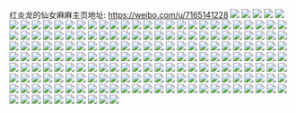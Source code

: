 红炎龙的仙女麻麻主页地址: https://weibo.com/u/7165141228 
![](https://wx4.sinaimg.cn/mw2000/007OUcy0ly1h904evifgpj30u016ugtb.jpg) 
![](https://wx4.sinaimg.cn/mw2000/007OUcy0ly1h904ew3dlkj30u0102qb8.jpg) 
![](https://wx4.sinaimg.cn/mw2000/007OUcy0ly1h904ev3cuxj30u01407af.jpg) 
![](https://wx4.sinaimg.cn/mw2000/007OUcy0ly1h904ewdhucj31400u0n3u.jpg) 
![](https://wx4.sinaimg.cn/mw2000/007OUcy0ly1h8wr32vtfij30u01sy42e.jpg) 
![](https://wx4.sinaimg.cn/mw2000/007OUcy0ly1h8wk9m1hdrj30u0140grx.jpg) 
![](https://wx4.sinaimg.cn/mw2000/007OUcy0ly1h8wk9kt1bpj31400u00xv.jpg) 
![](https://wx4.sinaimg.cn/mw2000/007OUcy0ly1h8t3gh0g4fj30u01sy44l.jpg) 
![](https://wx4.sinaimg.cn/mw2000/007OUcy0ly1h8t3gedml6j30u01syjvf.jpg) 
![](https://wx4.sinaimg.cn/mw2000/007OUcy0ly1h8ql0ff6xzj30u00z9jzb.jpg) 
![](https://wx4.sinaimg.cn/mw2000/007OUcy0ly1h8n77vo0evj313u0m70zs.jpg) 
![](https://wx4.sinaimg.cn/mw2000/007OUcy0ly1h8l7f3bil6j30u0140n3h.jpg) 
![](https://wx4.sinaimg.cn/mw2000/007OUcy0ly1h8l7f1t484j30u01syadu.jpg) 
![](https://wx4.sinaimg.cn/mw2000/007OUcy0ly1h8jpwwar45j30u0140q7a.jpg) 
![](https://wx4.sinaimg.cn/mw2000/007OUcy0ly1h8hnj99449j30u01sy7bp.jpg) 
![](https://wx4.sinaimg.cn/mw2000/007OUcy0ly1h8hedkjhd3j30tu13uk0p.jpg) 
![](https://wx4.sinaimg.cn/mw2000/007OUcy0ly1h8fdec36asj31hc0u07jq.jpg) 
![](https://wx4.sinaimg.cn/mw2000/007OUcy0ly1h8fdeayl2uj30u01syqb0.jpg) 
![](https://wx4.sinaimg.cn/mw2000/007OUcy0ly1h8aqqr5u4oj313u0tuwki.jpg) 
![](https://wx4.sinaimg.cn/mw2000/007OUcy0ly1h8aqqri8brj313u0tuwjj.jpg) 
![](https://wx4.sinaimg.cn/mw2000/007OUcy0ly1h8aqqs297fj313u0tun2t.jpg) 
![](https://wx4.sinaimg.cn/mw2000/007OUcy0ly1h8aqqqordnj313u0tuadr.jpg) 
![](https://wx4.sinaimg.cn/mw2000/007OUcy0ly1h8aqqsf0mhj30tu13uwkv.jpg) 
![](https://wx4.sinaimg.cn/mw2000/007OUcy0ly1h8aqqsqmxaj313u0tudk7.jpg) 
![](https://wx4.sinaimg.cn/mw2000/007OUcy0ly1h8alxpgda7j30u01sygrb.jpg) 
![](https://wx4.sinaimg.cn/mw2000/007OUcy0ly1h8alxqqvt1j30ja0jtwh0.jpg) 
![](https://wx4.sinaimg.cn/mw2000/007OUcy0ly1h8751zahgcj30yi22ob29.jpg) 
![](https://wx4.sinaimg.cn/mw2000/007OUcy0ly1h87520kgedj30yi22oqv5.jpg) 
![](https://wx4.sinaimg.cn/mw2000/007OUcy0ly1h8751yiozkj30yi22ohdt.jpg) 
![](https://wx4.sinaimg.cn/mw2000/007OUcy0ly1h87521l6rvj32c0340hdu.jpg) 
![](https://wx4.sinaimg.cn/mw2000/007OUcy0ly1h87522s0knj32c0340e82.jpg) 
![](https://wx4.sinaimg.cn/mw2000/007OUcy0ly1h87523d8p8j30u01hcn8d.jpg) 
![](https://wx4.sinaimg.cn/mw2000/007OUcy0ly1h82kwjmbw5j31400u0n3j.jpg) 
![](https://wx4.sinaimg.cn/mw2000/007OUcy0ly1h82kwk35qcj30u014045j.jpg) 
![](https://wx4.sinaimg.cn/mw2000/007OUcy0ly1h81qmc5b6fj30u01sythl.jpg) 
![](https://wx4.sinaimg.cn/mw2000/007OUcy0ly1h7xpqatpzwj30o40gj40v.jpg) 
![](https://wx4.sinaimg.cn/mw2000/007OUcy0ly1h7wpz53qqjj31400u0n5o.jpg) 
![](https://wx4.sinaimg.cn/mw2000/007OUcy0ly1h7ujgxvwh1j30u01sywj4.jpg) 
![](https://wx4.sinaimg.cn/mw2000/007OUcy0ly1h7uec4iismj30u0140gu3.jpg) 
![](https://wx4.sinaimg.cn/mw2000/007OUcy0ly1h7q2vojiu0j31400u0jwq.jpg) 
![](https://wx4.sinaimg.cn/mw2000/007OUcy0ly1h7pzbj4vqpj30u014044u.jpg) 
![](https://wx4.sinaimg.cn/mw2000/007OUcy0ly1h7pzbjmfapj30u0140n39.jpg) 
![](https://wx4.sinaimg.cn/mw2000/007OUcy0ly1h7pzbkaqfzj30u0140teg.jpg) 
![](https://wx4.sinaimg.cn/mw2000/007OUcy0ly1h7pzbkuxj4j30u0140n46.jpg) 
![](https://wx4.sinaimg.cn/mw2000/007OUcy0ly1h7pvvxy3i7j30u01hfwl1.jpg) 
![](https://wx4.sinaimg.cn/mw2000/007OUcy0ly1h7pvvyhxjzj30tu13u449.jpg) 
![](https://wx4.sinaimg.cn/mw2000/007OUcy0ly1h7pvvz2oo9j30u01hcgx8.jpg) 
![](https://wx4.sinaimg.cn/mw2000/007OUcy0ly1h7pvvzhft4j30tu13udlq.jpg) 
![](https://wx4.sinaimg.cn/mw2000/007OUcy0ly1h7pvvzx9t0j30tu13uqa5.jpg) 
![](https://wx4.sinaimg.cn/mw2000/007OUcy0ly1h7pvw0b4baj30tu13un4t.jpg) 
![](https://wx4.sinaimg.cn/mw2000/007OUcy0ly1h7ovkl7pcvj30u01syahr.jpg) 
![](https://wx4.sinaimg.cn/mw2000/007OUcy0ly1h7olbabqb1j30u0140qa1.jpg) 
![](https://wx4.sinaimg.cn/mw2000/007OUcy0ly1h7olbaweatj30u0140jyg.jpg) 
![](https://wx4.sinaimg.cn/mw2000/007OUcy0ly1h7olbbmmulj30u0140amu.jpg) 
![](https://wx4.sinaimg.cn/mw2000/007OUcy0ly1h7olbc845xj30u0140qf7.jpg) 
![](https://wx4.sinaimg.cn/mw2000/007OUcy0ly1h7nnzg1hmfj30yc0jjgqt.jpg) 
![](https://wx4.sinaimg.cn/mw2000/007OUcy0ly1h7nnzkeasbj30u01syn0l.jpg) 
![](https://wx4.sinaimg.cn/mw2000/007OUcy0ly1h7nnzkxfzlj30u0140q6n.jpg) 
![](https://wx4.sinaimg.cn/mw2000/007OUcy0ly1h7nnzlg6z5j30u01ai415.jpg) 
![](https://wx4.sinaimg.cn/mw2000/007OUcy0ly1h7n9vyuhsij30u0140afb.jpg) 
![](https://wx4.sinaimg.cn/mw2000/007OUcy0ly1h7n0r5jotxj31400u0tdu.jpg) 
![](https://wx4.sinaimg.cn/mw2000/007OUcy0ly1h7mkvjs173j30u0140dn3.jpg) 
![](https://wx4.sinaimg.cn/mw2000/007OUcy0ly1h7mkvjd27kj31hc0u07ep.jpg) 
![](https://wx4.sinaimg.cn/mw2000/007OUcy0ly1h7mkvkasfkj30u014046j.jpg) 
![](https://wx4.sinaimg.cn/mw2000/007OUcy0ly1h7l7cv4548j30ki0fzdj2.jpg) 
![](https://wx4.sinaimg.cn/mw2000/007OUcy0ly1h7kxgja0i9j30u0140dkz.jpg) 
![](https://wx4.sinaimg.cn/mw2000/007OUcy0ly1h7jljf7q5fj30u01hcdql.jpg) 
![](https://wx4.sinaimg.cn/mw2000/007OUcy0ly1h7isjqj7gaj30ji0dj0xh.jpg) 
![](https://wx4.sinaimg.cn/mw2000/007OUcy0ly1h7in09kwehj32c03401kz.jpg) 
![](https://wx4.sinaimg.cn/mw2000/007OUcy0ly1h7in0ak8c5j313u0tugze.jpg) 
![](https://wx4.sinaimg.cn/mw2000/007OUcy0ly1h7hj0q6640j32c0340npe.jpg) 
![](https://wx4.sinaimg.cn/mw2000/007OUcy0ly1h7e2cgvn87j30u0140dm6.jpg) 
![](https://wx4.sinaimg.cn/mw2000/007OUcy0ly1h7csc3cnrgj31400u0grn.jpg) 
![](https://wx4.sinaimg.cn/mw2000/007OUcy0ly1h7c3wnvfovj31400u0q5l.jpg) 
![](https://wx4.sinaimg.cn/mw2000/007OUcy0ly1h7c3wphdjyj31400u0do7.jpg) 
![](https://wx4.sinaimg.cn/mw2000/007OUcy0ly1h7c3wr2r4lj30u01403zn.jpg) 
![](https://wx4.sinaimg.cn/mw2000/007OUcy0ly1h7c3wsfhwrj31400u0n62.jpg) 
![](https://wx4.sinaimg.cn/mw2000/007OUcy0ly1h7c3wtsdatj30u0140gmx.jpg) 
![](https://wx4.sinaimg.cn/mw2000/007OUcy0ly1h7c3wmcr0cj30sg0gz3z6.jpg) 
![](https://wx4.sinaimg.cn/mw2000/007OUcy0ly1h79soe1mddj30oo0tuaeb.jpg) 
![](https://wx4.sinaimg.cn/mw2000/007OUcy0ly1h77desgzgdj30u0140wfu.jpg) 
![](https://wx4.sinaimg.cn/mw2000/007OUcy0ly1h77derxbf0j30u011vn13.jpg) 
![](https://wx4.sinaimg.cn/mw2000/007OUcy0ly1h763s6tgrgj31400u0jxc.jpg) 
![](https://wx4.sinaimg.cn/mw2000/007OUcy0ly1h763s62el4j31400u0jv1.jpg) 
![](https://wx4.sinaimg.cn/mw2000/007OUcy0ly1h763s75agkj31400u040h.jpg) 
![](https://wx4.sinaimg.cn/mw2000/007OUcy0ly1h70fnww82jj31hc0u0te5.jpg) 
![](https://wx4.sinaimg.cn/mw2000/007OUcy0ly1h70fnyb558j31fk0t0qcc.jpg) 
![](https://wx4.sinaimg.cn/mw2000/007OUcy0ly1h70fnyzbnuj30u0140n3m.jpg) 
![](https://wx4.sinaimg.cn/mw2000/007OUcy0ly1h6zdbvl3jqj30u0140jxv.jpg) 
![](https://wx4.sinaimg.cn/mw2000/007OUcy0ly1h6ke2cjmrdj30u018mgwo.jpg) 
![](https://wx4.sinaimg.cn/mw2000/007OUcy0ly1h6j0szyv3uj32c0340e83.jpg) 
![](https://wx4.sinaimg.cn/mw2000/007OUcy0ly1h6j0sy5docj33402c0u0y.jpg) 
![](https://wx4.sinaimg.cn/mw2000/007OUcy0ly1h6j0t273laj33402c0e82.jpg) 
![](https://wx4.sinaimg.cn/mw2000/007OUcy0ly1h6fre39i01j31532uihdt.jpg) 
![](https://wx4.sinaimg.cn/mw2000/007OUcy0ly1h6fre4en6uj313n308npe.jpg) 
![](https://wx4.sinaimg.cn/mw2000/007OUcy0ly1h6fre593l9j312z340u0x.jpg) 
![](https://wx4.sinaimg.cn/mw2000/007OUcy0ly1h6fre2r3shj315f340qv5.jpg) 
![](https://wx4.sinaimg.cn/mw2000/007OUcy0ly1h6fre5z1ftj30wi340u0x.jpg) 
![](https://wx4.sinaimg.cn/mw2000/007OUcy0ly1h6fre6t23mj30zw340b2a.jpg) 
![](https://wx4.sinaimg.cn/mw2000/007OUcy0ly1h6eg1dsudij31400u0ajh.jpg) 
![](https://wx4.sinaimg.cn/mw2000/007OUcy0ly1h6eg1eone5j30u014043a.jpg) 
![](https://wx4.sinaimg.cn/mw2000/007OUcy0ly1h6b3dp7ygbj31400u0ak3.jpg) 
![](https://wx4.sinaimg.cn/mw2000/007OUcy0ly1h6b3dq55rqj31400u0wim.jpg) 
![](https://wx4.sinaimg.cn/mw2000/007OUcy0ly1h6b3dqr5v0j31400u0dom.jpg) 
![](https://wx4.sinaimg.cn/mw2000/007OUcy0ly1h6a5a1rnuxj30yi22otso.jpg) 
![](https://wx4.sinaimg.cn/mw2000/007OUcy0ly1h68ooqv3qej31f50ssth0.jpg) 
![](https://wx4.sinaimg.cn/mw2000/007OUcy0ly1h6326ee04yj31du0qm44s.jpg) 
![](https://wx4.sinaimg.cn/mw2000/007OUcy0ly1h5zczu692jj30u0140q84.jpg) 
![](https://wx4.sinaimg.cn/mw2000/007OUcy0ly1h5zczurf0nj30u0140gmo.jpg) 
![](https://wx4.sinaimg.cn/mw2000/007OUcy0ly1h5zd00i343j30u01sy10t.jpg) 
![](https://wx4.sinaimg.cn/mw2000/007OUcy0ly1h5z845m4rwj30u0124adf.jpg) 
![](https://wx4.sinaimg.cn/mw2000/007OUcy0ly1h5yagwocv0j30u01syaj5.jpg) 
![](https://wx4.sinaimg.cn/mw2000/007OUcy0ly1h5y2fo1k3jj30u010ngn5.jpg) 
![](https://wx4.sinaimg.cn/mw2000/007OUcy0ly1h5xwgtrc9rj30se1egtdr.jpg) 
![](https://wx4.sinaimg.cn/mw2000/007OUcy0ly1h5utmvfplej319z0u0wnv.jpg) 
![](https://wx4.sinaimg.cn/mw2000/007OUcy0ly1h5r8gmfthrj31400u0dmt.jpg) 
![](https://wx4.sinaimg.cn/mw2000/007OUcy0ly1h5purcwb7ej313u0tugxs.jpg) 
![](https://wx4.sinaimg.cn/mw2000/007OUcy0ly1h59p6nfvhoj30u01syq64.jpg) 
![](https://wx4.sinaimg.cn/mw2000/007OUcy0ly1h4u0f3i1rwj30dc0nbq7l.jpg) 
![](https://wx4.sinaimg.cn/mw2000/007OUcy0ly1h42eo1ysmcj30u00u00yo.jpg) 
![](https://wx4.sinaimg.cn/mw2000/007OUcy0ly1h4019i3hnyj30u0140agx.jpg) 
![](https://wx4.sinaimg.cn/mw2000/007OUcy0ly1h401a9utrnj30u00u0q8f.jpg) 
![](https://wx4.sinaimg.cn/mw2000/007OUcy0ly1h4019j20kfj31400u0q76.jpg) 
![](https://wx4.sinaimg.cn/mw2000/007OUcy0ly1h4019jesu1j31hc0u0qa7.jpg) 
![](https://wx4.sinaimg.cn/mw2000/007OUcy0ly1h401aaa105j30u00u0wim.jpg) 
![](https://wx4.sinaimg.cn/mw2000/007OUcy0ly1h401aasysfj30u0140qa1.jpg) 
![](https://wx4.sinaimg.cn/mw2000/007OUcy0ly1h401cfi5g6j30u00u0gp0.jpg) 
![](https://wx4.sinaimg.cn/mw2000/007OUcy0ly1h401cfx62sj30u0140ai6.jpg) 
![](https://wx4.sinaimg.cn/mw2000/007OUcy0ly1h401cgb58uj30u0140jwk.jpg) 
![](https://wx4.sinaimg.cn/mw2000/007OUcy0ly1h3yf79lt3bj30yi1a0k50.jpg) 
![](https://wx4.sinaimg.cn/mw2000/007OUcy0ly1h3v3e01y2wj31hc0u0dpk.jpg) 
![](https://wx4.sinaimg.cn/mw2000/007OUcy0ly1h3panimt7kj30u0140qfj.jpg) 
![](https://wx4.sinaimg.cn/mw2000/007OUcy0ly1h3panixkaij30u0140af2.jpg) 
![](https://wx4.sinaimg.cn/mw2000/007OUcy0ly1h3panjekbyj31400u00zo.jpg) 
![](https://wx4.sinaimg.cn/mw2000/007OUcy0ly1h3n546ij6lj30u01hctia.jpg) 
![](https://wx4.sinaimg.cn/mw2000/007OUcy0ly1h3kvm38df4j31400u0ai4.jpg) 
![](https://wx4.sinaimg.cn/mw2000/007OUcy0ly1h3jy4sfcwwj30yi22ohdu.jpg) 
![](https://wx4.sinaimg.cn/mw2000/007OUcy0ly1h3jy4ukoxkj30yi22okjm.jpg) 
![](https://wx4.sinaimg.cn/mw2000/007OUcy0ly1h3jy4qb0vcj30yi22o1ky.jpg) 
![](https://wx4.sinaimg.cn/mw2000/007OUcy0ly1h3jy4x98ibj30yi22ob2a.jpg) 
![](https://wx4.sinaimg.cn/mw2000/007OUcy0ly1h3i26vr2ysj30yi22o4qp.jpg) 
![](https://wx4.sinaimg.cn/mw2000/007OUcy0ly1h3f2l55hnnj30u0140dmy.jpg) 
![](https://wx4.sinaimg.cn/mw2000/007OUcy0ly1h3f2l5j0oej30u01407a1.jpg) 
![](https://wx4.sinaimg.cn/mw2000/007OUcy0ly1h380m2aunqj30yi22oe81.jpg) 
![](https://wx4.sinaimg.cn/mw2000/007OUcy0ly1h380e095kuj30u0140dk9.jpg) 
![](https://wx4.sinaimg.cn/mw2000/007OUcy0ly1h33y9sdpvgj31hc0u07dk.jpg) 
![](https://wx4.sinaimg.cn/mw2000/007OUcy0ly1h33ccdxpnij30tz0sa7fi.jpg) 
![](https://wx4.sinaimg.cn/mw2000/007OUcy0ly1h33cce8anjj30i70otjyt.jpg) 
![](https://wx4.sinaimg.cn/mw2000/007OUcy0ly1h33ccek7obj30mi0u0q8y.jpg) 
![](https://wx4.sinaimg.cn/mw2000/007OUcy0ly1h32falg60vj31400u043p.jpg) 
![](https://wx4.sinaimg.cn/mw2000/007OUcy0ly1h315ot3xylj30u0140dll.jpg) 
![](https://wx4.sinaimg.cn/mw2000/007OUcy0ly1h30rx9a5q7j31hc0u0tg3.jpg) 
![](https://wx4.sinaimg.cn/mw2000/007OUcy0ly1h2z98wx7caj30yi0yik90.jpg) 
![](https://wx4.sinaimg.cn/mw2000/007OUcy0ly1h2wrfdb1vkj30rk1d1gtv.jpg) 
![](https://wx4.sinaimg.cn/mw2000/007OUcy0ly1h2wrg06c1oj30tz0t7jtf.jpg) 
![](https://wx4.sinaimg.cn/mw2000/007OUcy0ly1h2shwa2b4oj30qi1fa0yr.jpg) 
![](https://wx4.sinaimg.cn/mw2000/007OUcy0ly1h2qip2lb72j30u010yn82.jpg) 
![](https://wx4.sinaimg.cn/mw2000/007OUcy0ly1h2kui3xfrkj313u0tutf3.jpg) 
![](https://wx4.sinaimg.cn/mw2000/007OUcy0ly1h2kn4ko5nqj30qp1l9q8e.jpg) 
![](https://wx4.sinaimg.cn/mw2000/007OUcy0ly1h2kn4l1jauj30r71jntel.jpg) 
![](https://wx4.sinaimg.cn/mw2000/007OUcy0ly1h2kn4k8297j30qs1mmwkx.jpg) 
![](https://wx4.sinaimg.cn/mw2000/007OUcy0ly1h2kn4lhjnhj30qw1mpagx.jpg) 
![](https://wx4.sinaimg.cn/mw2000/007OUcy0ly1h2i35vamb9j31400u0wkf.jpg) 
![](https://wx4.sinaimg.cn/mw2000/007OUcy0ly1h2dlkva7ekj30tz0rxq48.jpg) 
![](https://wx4.sinaimg.cn/mw2000/007OUcy0ly1h2cfytdzhnj30d30pvmzd.jpg) 
![](https://wx4.sinaimg.cn/mw2000/007OUcy0ly1h2a7ptovioj31400u0dor.jpg) 
![](https://wx4.sinaimg.cn/mw2000/007OUcy0ly1h24xf9fs8hj30pn0om43q.jpg) 
![](https://wx4.sinaimg.cn/mw2000/007OUcy0ly1h23dxnuxonj30u0140472.jpg) 
![](https://wx4.sinaimg.cn/mw2000/007OUcy0ly1h1whpeqg3ej30u01a8q62.jpg) 
![](https://wx4.sinaimg.cn/mw2000/007OUcy0ly1h1whpfj4lgj30u01i27ez.jpg) 
![](https://wx4.sinaimg.cn/mw2000/007OUcy0ly1h1whpg1j26j30u017ggqq.jpg) 
![](https://wx4.sinaimg.cn/mw2000/007OUcy0ly1h1pnay2ir6j31hc0u0wkt.jpg) 
![](https://wx4.sinaimg.cn/mw2000/007OUcy0ly1h1oq0x1kx5j30tc0rvdif.jpg) 
![](https://wx4.sinaimg.cn/mw2000/007OUcy0ly1h19rxxwsdaj30yi22ox6p.jpg) 
![](https://wx4.sinaimg.cn/mw2000/007OUcy0ly1h19rxygnw1j30tq13an3r.jpg) 
![](https://wx4.sinaimg.cn/mw2000/007OUcy0ly1h19rxx89iwj30yi22o1kz.jpg) 
![](https://wx4.sinaimg.cn/mw2000/007OUcy0ly1h17yur5uodj30gm08qgmj.jpg) 
![](https://wx4.sinaimg.cn/mw2000/007OUcy0ly1h1668uycmpj30u014044d.jpg) 
![](https://wx4.sinaimg.cn/mw2000/007OUcy0ly1h14eocrmjoj30qo0zk7a4.jpg) 
![](https://wx4.sinaimg.cn/mw2000/007OUcy0ly1h12guiio9dj31400u0wn1.jpg) 
![](https://wx4.sinaimg.cn/mw2000/007OUcy0ly1h12gujo5x1j31400u019v.jpg) 
![](https://wx4.sinaimg.cn/mw2000/007OUcy0ly1h12guhs07qj31400u0nb4.jpg) 
![](https://wx4.sinaimg.cn/mw2000/007OUcy0ly1h10awiknx0j30xa0u0n6k.jpg) 
![](https://wx4.sinaimg.cn/mw2000/007OUcy0ly1h10awhumjhj31400u0wo4.jpg) 
![](https://wx4.sinaimg.cn/mw2000/007OUcy0ly1h0xnpnfd05j30tz11u0yk.jpg) 
![](https://wx4.sinaimg.cn/mw2000/007OUcy0ly1h0wsvtypdqj30u01kqn4u.jpg) 
![](https://wx4.sinaimg.cn/mw2000/007OUcy0ly1h0wsvup60lj30u01400yu.jpg) 
![](https://wx4.sinaimg.cn/mw2000/007OUcy0ly1h0u5i23l8yj30oe0giaae.jpg) 
![](https://wx4.sinaimg.cn/mw2000/007OUcy0ly1h0tdae7blsj30u0140qcz.jpg) 
![](https://wx4.sinaimg.cn/mw2000/007OUcy0ly1h0rrh7781pj30u01400zj.jpg) 
